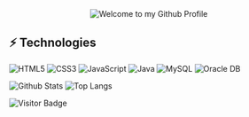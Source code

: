 <!-- "Hero" Header -->
<div align="center">
  <img src="https://github.com/BrunnerLivio/brunnerlivio/blob/master/images/welcome.png?raw=true" style="max-width: 100%;" alt="Welcome to my Github Profile" />
</div>


## ⚡ Technologies
![HTML5](https://img.shields.io/badge/-HTML5-E34F26?style=flat-square&logo=html5&logoColor=white)
![CSS3](https://img.shields.io/badge/-CSS3-1572B6?style=flat-square&logo=css3)
![JavaScript](https://img.shields.io/badge/-JavaScript-black?style=flat-square&logo=javascript)
![Java](https://img.shields.io/badge/-java-E34A86?style=flat-square&logo=java)
![MySQL](https://img.shields.io/badge/-MySQL-black?style=flat-square&logo=mysql)
![Oracle DB](https://img.shields.io/badge/-orcle-black?style=flat-square&logo=orcle)


![Github Stats](https://github-readme-stats.vercel.app/api?username=aemmadi&count_private=true&show_icons=true&include_all_commits=true)
![Top Langs](https://github-readme-stats.vercel.app/api/top-langs/?username=aemmadi&hide=TeX&layout=compact)

![Visitor Badge](https://visitor-badge.laobi.icu/badge?page_id=aemmadi.aemmadi)
